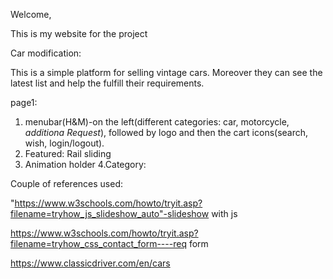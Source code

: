 Welcome,

This is my website for the project

Car modification:

This is a simple platform for selling vintage cars. Moreover they can see the latest list and help the fulfill their requirements.

page1: 
1. menubar(H&M)-on the left(different categories: car, motorcycle, *additiona Request*), followed by logo and then the cart icons(search, wish, login/logout).
2. Featured: Rail sliding
3. Animation holder
4.Category:  


Couple of references used:

"https://www.w3schools.com/howto/tryit.asp?filename=tryhow_js_slideshow_auto"-slideshow with js

https://www.w3schools.com/howto/tryit.asp?filename=tryhow_css_contact_form----req form

https://www.classicdriver.com/en/cars



